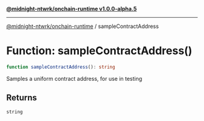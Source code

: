 [**@midnight-ntwrk/onchain-runtime v1.0.0-alpha.5**](../README.md)

***

[@midnight-ntwrk/onchain-runtime](../globals.md) / sampleContractAddress

# Function: sampleContractAddress()

```ts
function sampleContractAddress(): string
```

Samples a uniform contract address, for use in testing

## Returns

`string`
